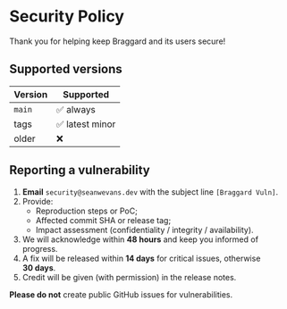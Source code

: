 # Security Policy

Thank you for helping keep Braggard and its users secure!

## Supported versions

| Version | Supported          |
|---------|--------------------|
| `main`  | ✅ always           |
| tags    | ✅ latest minor     |
| older   | ❌                 |

## Reporting a vulnerability

1. **Email** `security@seanwevans.dev` with the subject line `[Braggard Vuln]`.
2. Provide:
   * Reproduction steps or PoC;
   * Affected commit SHA or release tag;
   * Impact assessment (confidentiality / integrity / availability).
3. We will acknowledge within **48 hours** and keep you informed of progress.
4. A fix will be released within **14 days** for critical issues, otherwise **30 days**.
5. Credit will be given (with permission) in the release notes.

**Please do not** create public GitHub issues for vulnerabilities.

